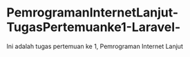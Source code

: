 # PemrogramanInternetLanjut-TugasPertemuanke1-Laravel-
Ini adalah tugas pertemuan ke 1, Pemrograman Internet Lanjut

